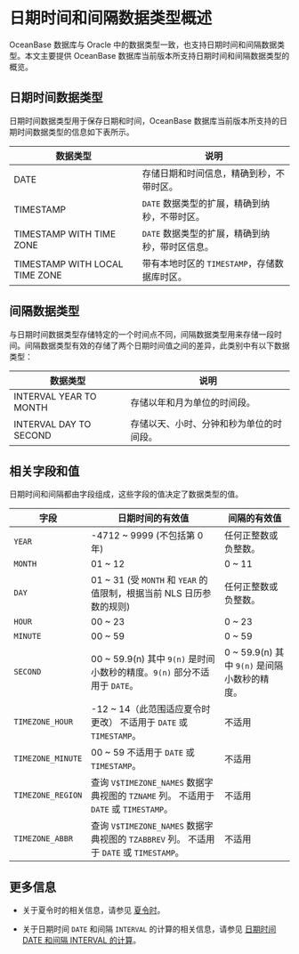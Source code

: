 # 日期时间和间隔数据类型概述

OceanBase 数据库与 Oracle 中的数据类型一致，也支持日期时间和间隔数据类型。本文主要提供 OceanBase 数据库当前版本所支持日期时间和间隔数据类型的概览。

## 日期时间数据类型

日期时间数据类型用于保存日期和时间，OceanBase 数据库当前版本所支持的日期时间数据类型的信息如下表所示。

|              数据类型              |              说明              |
|--------------------------------|------------------------------|
| DATE                           | 存储日期和时间信息，精确到秒，不带时区。         |
| TIMESTAMP                      | `DATE` 数据类型的扩展，精确到纳秒，不带时区。   |
| TIMESTAMP WITH TIME ZONE       | `DATE` 数据类型的扩展，精确到纳秒，带时区信息。  |
| TIMESTAMP WITH LOCAL TIME ZONE | 带有本地时区的 `TIMESTAMP`，存储数据库时区。 |

## 间隔数据类型

与日期时间数据类型存储特定的一个时间点不同，间隔数据类型用来存储一段时间。间隔数据类型有效的存储了两个日期时间值之间的差异，此类别中有以下数据类型：

|        **数据类型**        |        **说明**        |
|------------------------|----------------------|
| INTERVAL YEAR TO MONTH | 存储以年和月为单位的时间段。       |
| INTERVAL DAY TO SECOND | 存储以天、小时、分钟和秒为单位的时间段。 |

## 相关字段和值

日期时间和间隔都由字段组成，这些字段的值决定了数据类型的值。

|        字段         |                                日期时间的有效值                                 |                      间隔的有效值                       |
|-------------------|-------------------------------------------------------------------------|---------------------------------------------------|
| `YEAR`            | -4712 \~ 9999 (不包括第 0 年)                                                | 任何正整数或负整数。                                        |
| `MONTH`           | 01 \~ 12                                                                | 0 \~ 11                                           |
| `DAY`             | 01 \~ 31 (受 `MONTH` 和 `YEAR` 的值限制，根据当前 NLS 日历参数的规则)                     | 任何正整数或负整数。                                        |
| `HOUR`            | 00 \~ 23                                                                | 0 \~ 23                                           |
| `MINUTE`          | 00 \~ 59                                                                | 0 \~ 59                                           |
| `SECOND`          | 00 \~ 59.9(n) 其中 `9(n)` 是时间小数秒的精度。`9(n)` 部分不适用于 `DATE`。 | 0 \~ 59.9(n) 其中 `9(n)` 是间隔小数秒的精度。 |
| `TIMEZONE_HOUR`   | -12 \~ 14（此范围适应夏令时更改） 不适用于 `DATE` 或 `TIMESTAMP`。        | 不适用                                               |
| `TIMEZONE_MINUTE` | 00 \~ 59 不适用于 `DATE` 或 `TIMESTAMP`。                     | 不适用                                               |
| `TIMEZONE_REGION` | 查询 `V$TIMEZONE_NAMES` 数据字典视图的 `TZNAME` 列。 不适用于 `DATE` 或 `TIMESTAMP`。    | 不适用                                               |
| `TIMEZONE_ABBR`   | 查询 `V$TIMEZONE_NAMES` 数据字典视图的 `TZABBREV` 列。 不适用于 `DATE` 或 `TIMESTAMP`。  | 不适用                                               |

## 更多信息

* 关于夏令时的相关信息，请参见 [夏令时](../4.date-time-and-interval-data-types/4.timestamp-with-time-zone-data-type.md)。

* 关于日期时间 `DATE` 和间隔 `INTERVAL` 的计算的相关信息，请参见 [日期时间 DATE 和间隔 INTERVAL 的计算](../4.date-time-and-interval-data-types/8.calculation-of-date-time-and-interval.md)。
